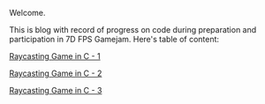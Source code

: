 Welcome.

This is blog with record of progress on code during preparation and participation in 7D FPS Gamejam. Here's table of content:

[Raycasting Game in C - 1](RAYCASTING001)

[Raycasting Game in C - 2](RAYCASTING002)

[Raycasting Game in C - 3](RAYCASTING003)
